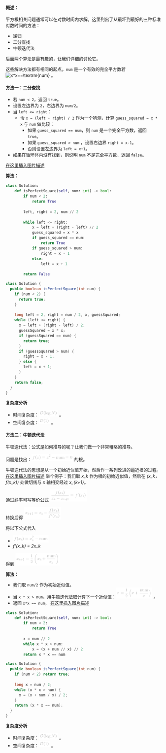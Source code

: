 ####  概述：
平方根相关问题通常可以在对数时间内求解。这里列出了从最坏到最好的三种标准对数时间的方法：
- 递归
- 二分查找
- 牛顿迭代法

后面两个算法是最有趣的，让我们详细的讨论它。

这些解决方法都有相同的起点。`num` 是一个有效的完全平方数若 ![x*x==\textrm{num} ](./p__x_*_x_==_textrm{num}_.png) 。

####  方法一：二分查找
- 若 `num < 2`，返回 `true`。
- 设置左边界为 `2`，右边界为 `num/2`。
- 当 `left <= right`：
	-  令 `x = (left + right) / 2` 作为一个猜测，计算 `guess_squared = x * x` 与 `num` 做比较：
		- 如果 `guess_squared == num`，则 `num` 是一个完全平方数，返回 `true`。
		- 如果 `guess_squared > num` ，设置右边界 `right = x-1`。
		- 否则设置左边界为 `left = x+1`。
- 如果在循环体内没有找到，则说明 `num` 不是完全平方数，返回 `false`。

 [在这里插入图片描述](https://imgconvert.csdnimg.cn/aHR0cHM6Ly9waWMubGVldGNvZGUtY24uY29tL0ZpZ3VyZXMvMzY3L2JpbmFyeS5wbmc?x-oss-process=image/format,png)

**算法：**

```python [solution1-Python]
class Solution:
    def isPerfectSquare(self, num: int) -> bool:
        if num < 2:
            return True
        
        left, right = 2, num // 2
        
        while left <= right:
            x = left + (right - left) // 2
            guess_squared = x * x
            if guess_squared == num:
                return True
            if guess_squared > num:
                right = x - 1
            else:
                left = x + 1
        
        return False
```

```java [solution1-Java]
class Solution {
  public boolean isPerfectSquare(int num) {
    if (num < 2) {
      return true;
    }

    long left = 2, right = num / 2, x, guessSquared;
    while (left <= right) {
      x = left + (right - left) / 2;
      guessSquared = x * x;
      if (guessSquared == num) {
        return true;
      }
      if (guessSquared > num) {
        right = x - 1;
      } else {
        left = x + 1;
      }
    }
    return false;
  }
}
```

**复杂度分析**
* 时间复杂度：![\mathcal{O}(\logN) ](./p__mathcal{O}_log_N__.png) 。
* 空间复杂度：![\mathcal{O}(1) ](./p__mathcal{O}_1__.png) 。


####  方法二：牛顿迭代法
牛顿迭代法：公式是如何推导的呢？让我们做一个非常粗略的推导。

问题是找出：![f(x)=x^2-\textrm{num}=0 ](./p__f_x__=_x^2_-_textrm{num}_=_0_.png)  的根。

牛顿迭代法的思想是从一个初始近似值开始，然后作一系列改进的逼近根的过程。
 [在这里插入图片描述](https://imgconvert.csdnimg.cn/aHR0cHM6Ly9waWMubGVldGNvZGUtY24uY29tL0ZpZ3VyZXMvMzY3L3BhcmFib2xhNC5wbmc?x-oss-process=image/format,png)
举个例子：我们取 *x_k* 作为根的初始近似值，然后在 *(x_k，f(x_k))* 处做切线与 *x* 轴相交经过 *x_{k+1}*。

通过斜率可写等价公式 ![\frac{f(x_k)}{x_k-x_{k+1}}=f'(x_k) ](./p__frac{f_x_k_}{x_k-x_{k+1}}_=_f'_x_k__.png) 

转换后得 ![x_{k+1}=x_k-\frac{f(x_k)}{f'(x_k)} ](./p__x_{k_+_1}_=_x_k_-_frac{f_x_k_}{f'_x_k_}_.png) 

将以下公式代入
- ![f(x_k)=x_k^2-\textrm{num} ](./p__f_x_k__=_x_k^2_-_textrm{num}_.png) 
- *f'(x_k) = 2x_k*

得到 ![x_{k+1}=\frac{1}{2}\left(x_k+\frac{\textrm{num}}{x_k}\right) ](./p__x_{k_+_1}_=_frac{1}{2}left_x_k_+_frac{textrm{num}}{x_k}right__.png) 

**算法：**
- 我们取 `num/2` 作为初始近似值。
- 当 `x * x > num`，用牛顿迭代法取计算下一个近似值：![x=\frac{1}{2}\left(x+\frac{\textrm{num}}{x}\right) ](./p__x_=_frac{1}{2}left_x_+_frac{textrm{num}}{x}right__.png) 。
- 返回 `x*x == num`。
 [在这里插入图片描述](https://imgconvert.csdnimg.cn/aHR0cHM6Ly9waWMubGVldGNvZGUtY24uY29tL0ZpZ3VyZXMvMzY3L25ld3RvbjIucG5n?x-oss-process=image/format,png)
```python [solution2-Python]
class Solution:
    def isPerfectSquare(self, num: int) -> bool:
        if num < 2:
            return True
        
        x = num // 2
        while x * x > num:
            x = (x + num // x) // 2
        return x * x == num
```

```java [solution2-Java]
class Solution {
  public boolean isPerfectSquare(int num) {
    if (num < 2) return true;

    long x = num / 2;
    while (x * x > num) {
      x = (x + num / x) / 2;
    }
    return (x * x == num);
  }
}
```

**复杂度分析**

* 时间复杂度：![\mathcal{O}(\logN) ](./p__mathcal{O}_log_N__.png) 。
* 空间复杂度：![\mathcal{O}(1) ](./p__mathcal{O}_1__.png) 。